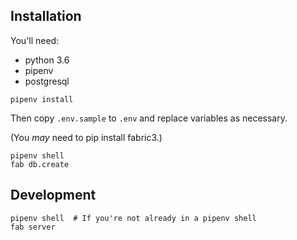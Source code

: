 
## Installation

You'll need:

- python 3.6
- pipenv
- postgresql


```
pipenv install
```

Then copy `.env.sample` to `.env` and replace variables as necessary.

(You *may* need to pip install fabric3.)

```
pipenv shell
fab db.create
```

## Development

```
pipenv shell  # If you're not already in a pipenv shell
fab server
```
